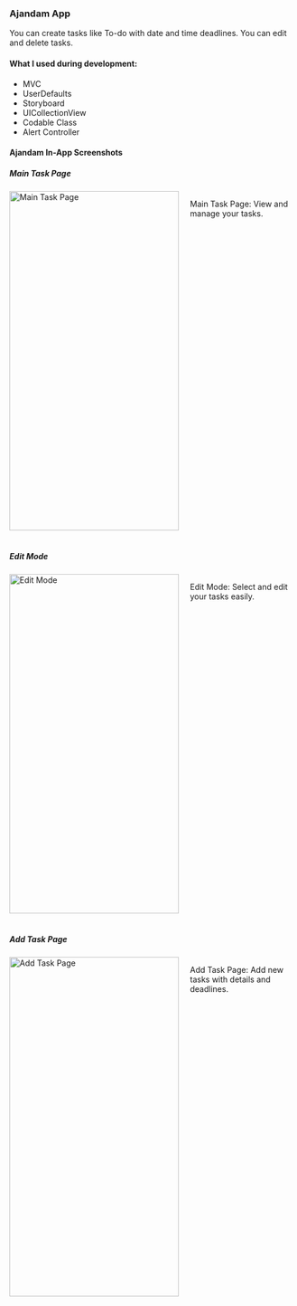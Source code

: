 ### Ajandam App

You can create tasks like To-do with date and time deadlines. You can edit and delete tasks.

#### What I used during development:
- MVC
- UserDefaults
- Storyboard
- UICollectionView
- Codable Class
- Alert Controller

#### Ajandam In-App Screenshots

##### Main Task Page

<div style="display: flex; gap: 20px; justify-content: space-around;">
    <div>
        <img src="https://github.com/yigitbstnci/Ajandam/assets/120344683/53e88302-e985-4938-a417-8e97a3dfa352" alt="Main Task Page" width="300" height="600">
    </div>
    <div>
        <p>Main Task Page: View and manage your tasks.</p>
    </div>
</div>

<br>

##### Edit Mode

<div style="display: flex; gap: 20px; justify-content: space-around;">
    <div>
        <img src="https://github.com/yigitbstnci/Ajandam/assets/120344683/feeafb96-7da7-4064-8d46-a65d443e2adb" alt="Edit Mode" width="300" height="600">
    </div>
    <div>
        <p>Edit Mode: Select and edit your tasks easily.</p>
    </div>
</div>

<br>

##### Add Task Page

<div style="display: flex; gap: 20px; justify-content: space-around;">
    <div>
        <img src="https://github.com/yigitbstnci/Ajandam/assets/120344683/b93271c5-8897-47b5-920a-f1ce15761241" alt="Add Task Page" width="300" height="600">
    </div>
    <div>
        <p>Add Task Page: Add new tasks with details and deadlines.</p>
    </div>
</div>
